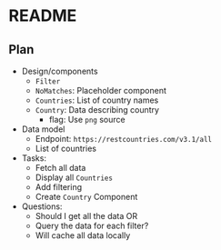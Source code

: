 # README

## Plan

- Design/components
  - `Filter`
  - `NoMatches`: Placeholder component
  - `Countries`: List of country names
  - `Country`: Data describing country
    - flag: Use `png` source
- Data model
  - Endpoint: `https://restcountries.com/v3.1/all`
  - List of countries
- Tasks:
  - Fetch all data
  - Display all `Countries`
  - Add filtering
  - Create `Country` Component
- Questions:
  - Should I get all the data OR
  - Query the data for each filter?
  - Will cache all data locally